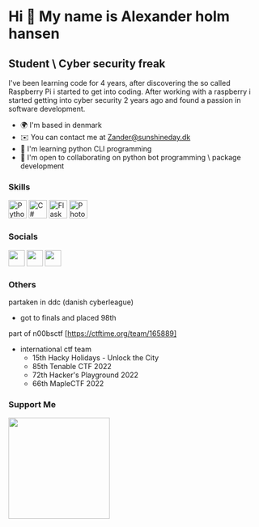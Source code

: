 Hi 👋 My name is Alexander holm hansen
======================================

Student \\ Cyber security freak
-------------------------

I've been learning code for 4 years, after discovering the so called Raspberry Pi i started to get into coding. After working with a raspberry i started getting into cyber security 2 years ago and found a passion in software development.

* 🌍  I'm based in denmark
* ✉️  You can contact me at [Zander@sunshineday.dk](mailto:Zander@sunshineday.dk)
* 🧠  I'm learning python CLI programming
* 🤝  I'm open to collaborating on python bot programming \\ package development

### Skills

<p align="left">
<a href="https://www.python.org/" target="_blank" rel="noreferrer"><img src="https://raw.githubusercontent.com/danielcranney/readme-generator/main/public/icons/skills/python-colored.svg" width="36" height="36" alt="Python" /></a>
<a href="https://docs.microsoft.com/en-us/dotnet/csharp/" target="_blank" rel="noreferrer"><img src="https://raw.githubusercontent.com/danielcranney/readme-generator/main/public/icons/skills/csharp-colored.svg" width="36" height="36" alt="C#" /></a>
<a href="https://flask.palletsprojects.com/en/2.0.x/" target="_blank" rel="noreferrer"><img src="https://raw.githubusercontent.com/danielcranney/readme-generator/main/public/icons/skills/flask-colored.svg" width="36" height="36" alt="Flask" /></a>
<a href="https://www.adobe.com/uk/products/photoshop.html" target="_blank" rel="noreferrer"><img src="https://raw.githubusercontent.com/danielcranney/readme-generator/main/public/icons/skills/photoshop-colored.svg" width="36" height="36" alt="Photoshop" /></a>
</p>

### Socials

<p align="left"> <a href="https://discord.com/users/funkymonk#1218" target="_blank" rel="noreferrer"><img src="https://raw.githubusercontent.com/danielcranney/readme-generator/main/public/icons/socials/discord.svg" width="32" height="32" /></a> <a href="https://www.github.com/itsteutatas" target="_blank" rel="noreferrer"><img src="https://raw.githubusercontent.com/danielcranney/readme-generator/main/public/icons/socials/github.svg" width="32" height="32" /></a> <a href="https://www.linkedin.com/in/alexander-holm-hansen-1903b7238/" target="_blank" rel="noreferrer"><img src="https://raw.githubusercontent.com/danielcranney/readme-generator/main/public/icons/socials/linkedin.svg" width="32" height="32" /></a></p>

### Others

partaken in ddc (danish cyberleague)
  - got to finals and placed 98th
  
  
part of n00bsctf [https://ctftime.org/team/165889]
  - international ctf team
    - 15th	Hacky Holidays - Unlock the City
    - 85th	Tenable CTF 2022
    - 72th	Hacker's Playground 2022
    - 66th	MapleCTF 2022

### Support Me

<a href="https://www.buymeacoffee.com/ZanderX"><img src="https://cdn.buymeacoffee.com/buttons/v2/default-yellow.png" width="200" /></a>
